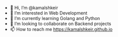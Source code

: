 - 👋 Hi, I’m @kamalshkeir
- 👀 I’m interested in Web Development
- 🌱 I’m currently learning Golang and Python
- 💞️ I’m looking to collaborate on Backend projects
- 📫 How to reach me https://kamalshkeir.github.io

